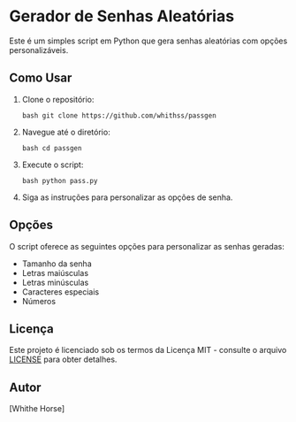 
# Gerador de Senhas Aleatórias

Este é um simples script em Python que gera senhas aleatórias com opções personalizáveis.

## Como Usar

1. Clone o repositório:

   ```bash git clone https://github.com/whithss/passgen```

2. Navegue até o diretório:

   ```bash cd passgen ```

3. Execute o script:

   ```bash python pass.py ```

4. Siga as instruções para personalizar as opções de senha.

## Opções

O script oferece as seguintes opções para personalizar as senhas geradas:

- Tamanho da senha
- Letras maiúsculas
- Letras minúsculas
- Caracteres especiais
- Números

## Licença

Este projeto é licenciado sob os termos da Licença MIT - consulte o arquivo [LICENSE](LICENSE) para obter detalhes.


## Autor

[Whithe Horse]
